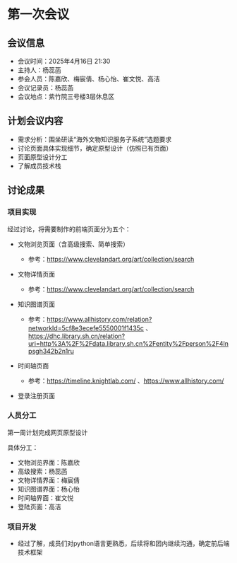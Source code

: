 # 第一次会议

## 会议信息

- 会议时间：2025年4月16日 21:30
- 主持人：杨蕊菡
- 参会人员：陈嘉欣、梅宸倩、杨心怡、崔文悦、高洁
- 会议记录员：杨蕊菡
- 会议地点：紫竹院三号楼3层休息区

## 计划会议内容

- 需求分析：围坐研读“海外文物知识服务子系统”选题要求
- 讨论页面具体实现细节，确定原型设计（仿照已有页面）
- 页面原型设计分工
- 了解成员技术栈

## 讨论成果

### 项目实现

经过讨论，将需要制作的前端页面分为五个：

- 文物浏览页面（含高级搜索、简单搜索）
    - 参考：https://www.clevelandart.org/art/collection/search
- 文物详情页面
    - 参考：https://www.clevelandart.org/art/collection/search

- 知识图谱页面
    - 参考：https://www.allhistory.com/relation?networkId=5cf8e3ecefe5550001f1435c 、https://dhc.library.sh.cn/relation?uri=http%3A%2F%2Fdata.library.sh.cn%2Fentity%2Fperson%2F4lnpsgh342b2n1ru

- 时间轴页面
    - 参考：https://timeline.knightlab.com/ 、https://www.allhistory.com/

- 登录注册页面

### 人员分工

第一周计划完成网页原型设计

具体分工：

- 文物浏览界面：陈嘉欣
- 高级搜索：杨蕊菡
- 文物详情界面：梅宸倩
- 知识图谱界面：杨心怡
- 时间轴界面：崔文悦
- 登陆页面：高洁

### 项目开发

- 经过了解，成员们对python语言更熟悉，后续将和团内继续沟通，确定前后端技术框架
